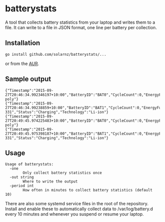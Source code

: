 batterystats
============

A tool that collects battery statistics from your laptop and writes them to a file.
It can write to a file in JSON format, one line per battery per collection.

Installation
------------

    go install github.com/solarnz/batterystats/...

or from the [AUR](https://aur.archlinux.org/packages/batterystats-git/).

Sample output
-------------

    {"Timestamp":"2015-09-27T20:46:34.992346197+10:00","BatteryID":"BAT0","CycleCount":0,"EnergyFull":22030000,"EnergyFullDesign":23200000,"EnergyNow":17520000,"Manufacturer":"SONY","ModelName":"45N1111","PowerNow":0,"SerialNumber":"15114","Status":"Unknown","Technology":"Li-poly"}
    {"Timestamp":"2015-09-27T20:46:34.99238859+10:00","BatteryID":"BAT1","CycleCount":0,"EnergyFull":65800000,"EnergyFullDesign":71100000,"EnergyNow":59170000,"Manufacturer":"LGC","ModelName":"45N1738","PowerNow":1717000,"SerialNumber":"  331","Status":"Charging","Technology":"Li-ion"}
    {"Timestamp":"2015-09-27T20:49:45.974225483+10:00","BatteryID":"BAT0","CycleCount":0,"EnergyFull":22030000,"EnergyFullDesign":23200000,"EnergyNow":17520000,"Manufacturer":"SONY","ModelName":"45N1111","PowerNow":0,"SerialNumber":"15114","Status":"Unknown","Technology":"Li-poly"}
    {"Timestamp":"2015-09-27T20:49:45.975398187+10:00","BatteryID":"BAT1","CycleCount":0,"EnergyFull":65800000,"EnergyFullDesign":71100000,"EnergyNow":59260000,"Manufacturer":"LGC","ModelName":"45N1738","PowerNow":1704000,"SerialNumber":"  331","Status":"Charging","Technology":"Li-ion"}
    
Usage
-----

    Usage of batterystats:
      -one
        	Only collect battery statistics once
      -out string
        	Where to write the output
      -period int
        	How often in minutes to collect battery statistics (default 10)

There are also some systemd service files in the root of the repository. Install and enable these to automatically collect data to /var/log/battery.d every 10 minutes and whenever you suspend or resume your laptop.
